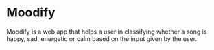 # Moodify
Moodify is a web app that helps a user in classifying whether a song is happy, sad, energetic or calm based on the input given by the user.

